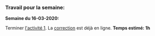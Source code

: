 ### Travail pour la semaine:

**Semaine du 16-03-2020:**

Terminer [l'activité 1](https://github.com/YannBouyeron/SVT2/blob/master/Thème-2/A1%20Phénotypes%20sexuels.md). La [correction](https://github.com/YannBouyeron/SVT2/blob/master/Thème-2/A1%20Correction.md) est déjà en ligne. **Temps estimé: 1h**




